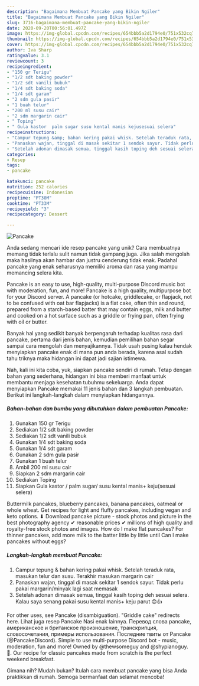 ```yaml
---
description: "Bagaimana Membuat Pancake yang Bikin Ngiler"
title: "Bagaimana Membuat Pancake yang Bikin Ngiler"
slug: 3716-bagaimana-membuat-pancake-yang-bikin-ngiler
date: 2020-09-20T00:56:01.497Z
image: https://img-global.cpcdn.com/recipes/654bbb5a2d1794e0/751x532cq70/pancake-foto-resep-utama.jpg
thumbnail: https://img-global.cpcdn.com/recipes/654bbb5a2d1794e0/751x532cq70/pancake-foto-resep-utama.jpg
cover: https://img-global.cpcdn.com/recipes/654bbb5a2d1794e0/751x532cq70/pancake-foto-resep-utama.jpg
author: Iva Sharp
ratingvalue: 3.1
reviewcount: 3
recipeingredient:
- "150 gr Terigu"
- "1/2 sdt baking powder"
- "1/2 sdt vanili bubuk"
- "1/4 sdt baking soda"
- "1/4 sdt garam"
- "2 sdm gula pasir"
- "1 buah telur"
- "200 ml susu cair"
- "2 sdm margarin cair"
- " Toping"
- " Gula kastor  palm sugar susu kental manis kejusesuai selera"
recipeinstructions:
- "Campur tepung &amp; bahan kering pakai whisk. Setelah teraduk rata, masukan telur dan susu. Terakhir masukan margarin cair"
- "Panaskan wajan, tinggal di masak sekitar 1 sendok sayur. Tidak perlu pakai margarin/minyak lagi saat memasak"
- "Setelah adonan dimasak semua, tinggal kasih toping deh sesuai selera. Kalau saya senang pakai susu kental manis+ keju parut 😊👍"
categories:
- Resep
tags:
- pancake

katakunci: pancake 
nutrition: 252 calories
recipecuisine: Indonesian
preptime: "PT30M"
cooktime: "PT33M"
recipeyield: "3"
recipecategory: Dessert

---
```



![Pancake](https://img-global.cpcdn.com/recipes/654bbb5a2d1794e0/751x532cq70/pancake-foto-resep-utama.jpg)

Anda sedang mencari ide resep pancake yang unik? Cara membuatnya memang tidak terlalu sulit namun tidak gampang juga. Jika salah mengolah maka hasilnya akan hambar dan justru cenderung tidak enak. Padahal pancake yang enak seharusnya memiliki aroma dan rasa yang mampu memancing selera kita.

Pancake is an easy to use, high-quality, multi-purpose Discord music bot with moderation, fun, and more! Pancake is a high quality, multipurpose bot for your Discord server. A pancake (or hotcake, griddlecake, or flapjack, not to be confused with oat bar flapjacks) is a flat cake, often thin and round, prepared from a starch-based batter that may contain eggs, milk and butter and cooked on a hot surface such as a griddle or frying pan, often frying with oil or butter.

Banyak hal yang sedikit banyak berpengaruh terhadap kualitas rasa dari pancake, pertama dari jenis bahan, kemudian pemilihan bahan segar sampai cara mengolah dan menyajikannya. Tidak usah pusing kalau hendak menyiapkan pancake enak di mana pun anda berada, karena asal sudah tahu triknya maka hidangan ini dapat jadi sajian istimewa.


Nah, kali ini kita coba, yuk, siapkan pancake sendiri di rumah. Tetap dengan bahan yang sederhana, hidangan ini bisa memberi manfaat untuk membantu menjaga kesehatan tubuhmu sekeluarga. Anda dapat menyiapkan Pancake memakai 11 jenis bahan dan 3 langkah pembuatan. Berikut ini langkah-langkah dalam menyiapkan hidangannya.

<!--inarticleads1-->

##### Bahan-bahan dan bumbu yang dibutuhkan dalam pembuatan Pancake:

1. Gunakan 150 gr Terigu
1. Sediakan 1/2 sdt baking powder
1. Sediakan 1/2 sdt vanili bubuk
1. Gunakan 1/4 sdt baking soda
1. Gunakan 1/4 sdt garam
1. Gunakan 2 sdm gula pasir
1. Gunakan 1 buah telur
1. Ambil 200 ml susu cair
1. Siapkan 2 sdm margarin cair
1. Sediakan  Toping
1. Siapkan  Gula kastor / palm sugar/ susu kental manis+ keju(sesuai selera)


Buttermilk pancakes, blueberry pancakes, banana pancakes, oatmeal or whole wheat. Get recipes for light and fluffy pancakes, including vegan and keto options. ⬇ Download pancake picture - stock photos and picture in the best photography agency ✔ reasonable prices ✔ millions of high quality and royalty-free stock photos and images. How do I make flat pancakes? For thinner pancakes, add more milk to the batter little by little until Can I make pancakes without eggs? 

<!--inarticleads2-->

##### Langkah-langkah membuat Pancake:

1. Campur tepung &amp; bahan kering pakai whisk. Setelah teraduk rata, masukan telur dan susu. Terakhir masukan margarin cair
1. Panaskan wajan, tinggal di masak sekitar 1 sendok sayur. Tidak perlu pakai margarin/minyak lagi saat memasak
1. Setelah adonan dimasak semua, tinggal kasih toping deh sesuai selera. Kalau saya senang pakai susu kental manis+ keju parut 😊👍


For other uses, see Pancake (disambiguation). &#34;Griddle cake&#34; redirects here. Lihat juga resep Pancake Nasi enak lainnya. Перевод слова pancake, американское и британское произношение, транскрипция, словосочетания, примеры использования. Последние твиты от Pancake (@PancakeDiscord). Simple to use multi-purpose Discord bot - music, moderation, fun and more! Owned by @thewsomeguy and @shypianoguy. 🥞. Our recipe for classic pancakes made from scratch is the perfect weekend breakfast. 

Gimana nih? Mudah bukan? Itulah cara membuat pancake yang bisa Anda praktikkan di rumah. Semoga bermanfaat dan selamat mencoba!
